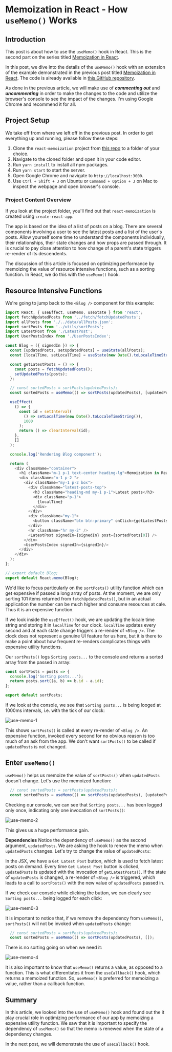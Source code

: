 # Memoization in React - How `useMemo()` Works

## Introduction
This post is about how to use the `useMemo()` hook in React. This is the second part on the series titled [Memoization in React]().

In this post, we dive into the details of the `useMemo()` hook with an extension of the example demonstrated in the previous post titled [Memoization in React](). The code is already available in [this GitHub repository](https://github.com/anewman15/react-memoization).

As done in the previous article, we will make use of **_commenting out_** and **_uncommenting_** in order to make the changes to the code and utilize the browser's console to see the impact of the changes. I'm using Google Chrome and recommend it for all.

## Project Setup
We take off from where we left off in the previous post. In order to get everything up and running, please follow these steps:

1. Clone the `react-memoization` project from [this repo](https://github.com/anewman15/react-memoization) to a folder of your choice.
2. Navigate to the cloned folder and open it in your code editor.
3. Run `yarn install` to install all npm packages.
4. Run `yarn start` to start the server.
5. Open Google Chrome and navigate to `http://localhost:3000`.
6. Use `Ctrl + Shift + J` on Ubuntu or `Command + Option + J` on Mac to inspect the webpage and open browser's console.

### Project Content Overview
If you look at the project folder, you'll find out that `react-memoization` is created using `create-react-app`.

The app is based on the idea of a list of posts on a blog. There are several components involving a user to see the latest posts and a list of the user's posts. Allow yourself some time to understand the components individually, their relationships, their state changes and how props are passed through. It is crucial to pay close attention to how change of a parent's state triggers re-render of its descendents.

The discussion of this article is focused on optimizing performance by memoizing the value of resource intensive functions, such as a sorting function. In React, we do this with the `useMemo()` hook.

## Resource Intensive Functions
We're going to jump back to the `<Blog />` component for this example:

```JavaScript
import React, { useEffect, useMemo, useState } from 'react';
import fetchUpdatedPosts from '../fetch/fetchUpdatedPosts';
import allPosts from './../data/allPosts.json';
import sortPosts from '../utils/sortPosts';
import LatestPost from './LatestPost';
import UserPostsIndex from './UserPostsIndex';

const Blog = ({ signedIn }) => {
  const [updatedPosts, setUpdatedPosts] = useState(allPosts);
  const [localTime, setLocalTime] = useState(new Date().toLocaleTimeString());

  const getLatestPosts = () => {
    const posts = fetchUpdatedPosts();
    setUpdatedPosts(posts);
  };

  // const sortedPosts = sortPosts(updatedPosts);
  const sortedPosts = useMemo(() => sortPosts(updatedPosts), [updatedPosts]);

  useEffect(
    () => {
      const id = setInterval(
        () => setLocalTime(new Date().toLocaleTimeString()),
        1000
      );
      return () => clearInterval(id);
    },
    []
  );

  console.log('Rendering Blog component');

  return (
    <div className="container">
      <h1 className="m-1 p-1 text-center heading-lg">Memoization in React</h1>
      <div className="m-1 p-2 ">
        <div className="my-1 p-2 box">
          <div className="latest-posts-top">
            <h3 className="heading-md my-1 p-1">Latest posts</h3>
            <div className="p-1">
              {localTime}
            </div>
          </div>
          <div className="my-1">
            <button className="btn btn-primary" onClick={getLatestPosts}>Get&nbsp;Latest&nbsp;Post</button>
          </div>
          <hr className="hr my-2" />
          <LatestPost signedIn={signedIn} post={sortedPosts[0]} />
        </div>
        <UserPostsIndex signedIn={signedIn}/>
      </div>
    </div>
  );
};

// export default Blog;
export default React.memo(Blog);
```

We'd like to focus particularly on the `sortPosts()` utility function which can get expensive if passed a long array of posts. At the moment, we are only sorting 101 items returned from `fetchUpdatedPosts()`, but in an actual application the number can be much higher and consume resources at cale. Thus it is an expensive function.

If we look inside the `useEffect()` hook, we are updating the locale time string and storing it in `localTime` for our clock. `localTime` updates every second and at each state change triggers a re-render of `<Blog />`. The clock does not represent a genuine UI feature for us here, but it is there to make a point about how frequent re-renders complicates things with expensive utility functions.

Our `sortPosts()` logs `Sorting posts...` to the console and returns a sorted array from the passed in array:

```JavaScript
const sortPosts = posts => {
  console.log('Sorting posts...');
  return posts.sort((a, b) => b.id - a.id);
};

export default sortPosts;
```

If we look at the console, we see that `Sorting posts...` is being looged at 1000ms intervals, i.e. with the tick of our clock:

![use-memo-1](./article-images/use-memo-1.png)

This shows `sortPosts()` is called at every re-render of `<Blog />`. An expensive function, invoked every second for no obvious reason is too much of an ask from the app. We don't want `sortPosts()` to be called if `updatedPosts` is not changed.

## Enter `useMemo()`
`useMemo()` helps us memoize the value of `sortPosts()` when `updatedPosts` doesn't change. Let's use the memoized function:

```JavaScript
  // const sortedPosts = sortPosts(updatedPosts);
  const sortedPosts = useMemo(() => sortPosts(updatedPosts), [updatedPosts]);
```

Checking our console, we can see that `Sorting posts...` has been logged only once, indicating only one invocation of `sortPosts()`:

![use-memo-2](./article-images/use-memo-2.png)

This gives us a huge performance gain.

**Dependencies**
Notice the dependency of `useMemo()` as the second argument, `updatedPosts`. We are asking the hook to renew the memo when `updatedPosts` changes. Let's try to change the value of `updatedPosts`:

In the JSX, we have a `Get Latest Post` button, which is used to fetch latest posts on demand. Every time `Get Latest Post` button is clicked, `updatedPosts` is updated with the invocation of `getLatestPosts()`. If the state of `updatedPosts` is changed, a re-render of `<Blog />` is triggered, which leads to a call to `sortPosts()` with the new value of `updatedPosts` passed in.

If we check our console while clicking the button, we can clearly see `Sorting posts...` being logged for each click:

![use-mem0-3](./article-images/use-memo-3.png)

It is important to notice that, if we remove the dependency from `useMemo()`, `sortPosts()` will not be invoked when `updatedPosts` change:

```JavaScript
  // const sortedPosts = sortPosts(updatedPosts);
  const sortedPosts = useMemo(() => sortPosts(updatedPosts), []);
```

There is no sorting going on when we need it:

![use-memo-4](./article-images/use-memo-4.png)

It is also important to know that `useMemo()` returns a value, as opposed to a function. This is what differentiates it from the `useCallback()` hook, which returns a memoized function. So, `useMemo()` is preferred for memoizing a value, rather than a callback function.

## Summary

In this article, we looked into the use of `useMemo()` hook and found out the it play crucial role in optimizing performance of our app by memoizing a expensive utility function. We saw that it is important to specify the dependency of `useMemo()` so that the memo is renewed when the state of a dependency changes.

In the next post, we will demonstrate the use of `useCallback()` hook.